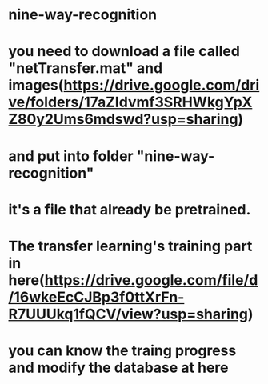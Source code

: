 # nine-way-recognition
# you need to download a file called "netTransfer.mat" and images(https://drive.google.com/drive/folders/17aZIdvmf3SRHWkgYpXZ80y2Ums6mdswd?usp=sharing)
# and put into folder "nine-way-recognition"
# it's a file that already be pretrained.

# The transfer learning's training part in here(https://drive.google.com/file/d/16wkeEcCJBp3f0ttXrFn-R7UUUkq1fQCV/view?usp=sharing)
# you can know the traing progress and modify the database at here
